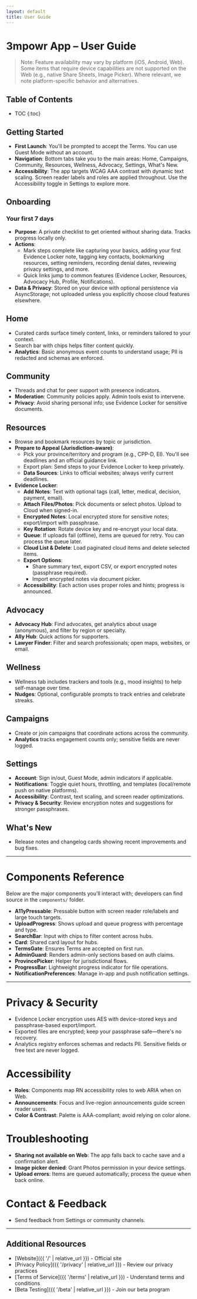 ```yaml
---
layout: default
title: User Guide
---
```


# 3mpowr App – User Guide

> Note: Feature availability may vary by platform (iOS, Android, Web). Some items that require device capabilities are not supported on the Web (e.g., native Share Sheets, Image Picker). Where relevant, we note platform-specific behavior and alternatives.

## Table of Contents
- TOC
{:toc}

## Getting Started
- **First Launch**: You'll be prompted to accept the Terms. You can use Guest Mode without an account.
- **Navigation**: Bottom tabs take you to the main areas: Home, Campaigns, Community, Resources, Wellness, Advocacy, Settings, What's New.
- **Accessibility**: The app targets WCAG AAA contrast with dynamic text scaling. Screen reader labels and roles are applied throughout. Use the Accessibility toggle in Settings to explore more.

## Onboarding
### Your first 7 days
- **Purpose**: A private checklist to get oriented without sharing data. Tracks progress locally only.
- **Actions**:
  - Mark steps complete like capturing your basics, adding your first Evidence Locker note, tagging key contacts, bookmarking resources, setting reminders, recording denial dates, reviewing privacy settings, and more.
  - Quick links jump to common features (Evidence Locker, Resources, Advocacy Hub, Profile, Notifications).
- **Data & Privacy**: Stored on your device with optional persistence via AsyncStorage; not uploaded unless you explicitly choose cloud features elsewhere.

## Home
- Curated cards surface timely content, links, or reminders tailored to your context.
- Search bar with chips helps filter content quickly.
- **Analytics**: Basic anonymous event counts to understand usage; PII is redacted and schemas are enforced.

## Community
- Threads and chat for peer support with presence indicators.
- **Moderation**: Community policies apply. Admin tools exist to intervene.
- **Privacy**: Avoid sharing personal info; use Evidence Locker for sensitive documents.

## Resources
- Browse and bookmark resources by topic or jurisdiction.
- **Prepare to Appeal (Jurisdiction-aware)**:
  - Pick your province/territory and program (e.g., CPP-D, EI). You'll see deadlines and an official guidance link.
  - Export plan: Send steps to your Evidence Locker to keep privately.
  - **Data Sources**: Links to official websites; always verify current deadlines.
- **Evidence Locker**:
  - **Add Notes**: Text with optional tags (call, letter, medical, decision, payment, email).
  - **Attach Files/Photos**: Pick documents or select photos. Upload to Cloud when signed-in.
  - **Encrypted Notes**: Local encrypted store for sensitive notes; export/import with passphrase.
  - **Key Rotation**: Rotate device key and re-encrypt your local data.
  - **Queue**: If uploads fail (offline), items are queued for retry. You can process the queue later.
  - **Cloud List & Delete**: Load paginated cloud items and delete selected items.
  - **Export Options**:
    - Share summary text, export CSV, or export encrypted notes (passphrase required).
    - Import encrypted notes via document picker.
  - **Accessibility**: Each action uses proper roles and hints; progress is announced.

## Advocacy
- **Advocacy Hub**: Find advocates, get analytics about usage (anonymous), and filter by region or specialty.
- **Ally Hub**: Quick actions for supporters.
- **Lawyer Finder**: Filter and search professionals; open maps, websites, or email.

## Wellness
- Wellness tab includes trackers and tools (e.g., mood insights) to help self-manage over time.
- **Nudges**: Optional, configurable prompts to track entries and celebrate streaks.

## Campaigns
- Create or join campaigns that coordinate actions across the community.
- **Analytics** tracks engagement counts only; sensitive fields are never logged.

## Settings
- **Account**: Sign in/out, Guest Mode, admin indicators if applicable.
- **Notifications**: Toggle quiet hours, throttling, and templates (local/remote push on native platforms).
- **Accessibility**: Contrast, text scaling, and screen reader optimizations.
- **Privacy & Security**: Review encryption notes and suggestions for stronger passphrases.

## What's New
- Release notes and changelog cards showing recent improvements and bug fixes.

---

# Components Reference
Below are the major components you'll interact with; developers can find source in the `components/` folder.

- **A11yPressable**: Pressable button with screen reader role/labels and large touch targets.
- **UploadProgress**: Shows upload and queue progress with percentage and type.
- **SearchBar**: Input with chips to filter content across hubs.
- **Card**: Shared card layout for hubs.
- **TermsGate**: Ensures Terms are accepted on first run.
- **AdminGuard**: Renders admin-only sections based on auth claims.
- **ProvincePicker**: Helper for jurisdictional flows.
- **ProgressBar**: Lightweight progress indicator for file operations.
- **NotificationPreferences**: Manage in-app and push notification settings.

---

# Privacy & Security
- Evidence Locker encryption uses AES with device-stored keys and passphrase-based export/import.
- Exported files are encrypted; keep your passphrase safe—there's no recovery.
- Analytics registry enforces schemas and redacts PII. Sensitive fields or free text are never logged.

# Accessibility
- **Roles**: Components map RN accessibility roles to web ARIA when on Web.
- **Announcements**: Focus and live-region announcements guide screen reader users.
- **Color & Contrast**: Palette is AAA-compliant; avoid relying on color alone.

# Troubleshooting
- **Sharing not available on Web**: The app falls back to cache save and a confirmation alert.
- **Image picker denied**: Grant Photos permission in your device settings.
- **Upload errors**: Items are queued automatically; process the queue when back online.

# Contact & Feedback
- Send feedback from Settings or community channels.

---

## Additional Resources
- [Website]({{ '/' | relative_url }}) - Official site
- [Privacy Policy]({{ '/privacy' | relative_url }}) - Review our privacy practices
- [Terms of Service]({{ '/terms' | relative_url }}) - Understand terms and conditions
- [Beta Testing]({{ '/beta' | relative_url }}) - Join our beta program

